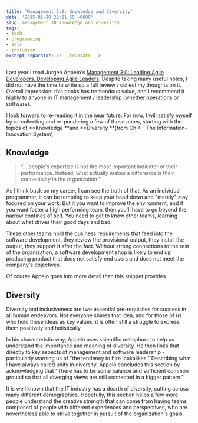 ```yaml
---
title: 'Management 3.0: Knowledge and Diversity'
date: '2015-01-20 22:21:55 -0600'
slug: management_30_knowledge_and_diversity
tags:
- tech
- programming
- sdlc
- inclusion
excerpt_separator: <!-- truncate -->
---
```


Last year I read Jurgen Appelo's <a href="http://www.mgt30.com">Management 3.0:
Leading Agile Developers, Developing Agile Leaders</a>. Despite taking many
useful notes, I did not have the time to write up a full review / collect my
thoughts on it. Overall impression: this books has tremendous value, and I
recommend it highly to anyone in IT management / leadership (whether operations
or software).

I look forward to re-reading it in the near future. For now, I will satisfy
myself by re-collecting and re-pondering a few of those notes, starting with the
topics of **Knowledge **and **Diversity **(from Ch 4 - The
Information-Innovation System)

<!-- truncate -->

## Knowledge

> &ldquo;&hellip; people's expertise is not the most important indicator of their
> performance. Instead, what actually makes a difference is their connectivity in
> the organization.&rdquo;

As I think back on my career, I can see the truth of that. As an individual
programmer, it can be tempting to keep your head down and "merely" stay focused
on your work. But it you want to improve the environment, and if you want foster
a high performing team, then you'll have to go beyond the narrow confines of
self. You need to get to know other teams, learning about what drives their good
days and bad.

These other teams hold the business requirements that feed into the software
development, they review the provisional output, they install the output, they
support it after the fact. Without strong connections to the rest of the
organization, a software development shop is likely to end up producing product
that does not satisfy end users and does not meet the company's objectives.

Of course Appelo goes into more detail than this snippet provides.

## Diversity

Diversity and inclusiveness are two essential pre-requisites for success in all
human endeavors. Not everyone shares that idea, and for those of us who hold
these ideas as key values, it is often still a struggle to express them
positively and holistically.

In his characteristic way, Appelo uses scientific metaphors to help us
understand the importance and meaning of diversity. He then links that directly
to key aspects of management and software leadership - particularly warning us
of "the tendency to hire lookalikes." Describing what I have always called unity
in diversity, Appelo concludes this section by acknowledging that "There has to
be some balance and sufficient common ground so that all diverging views are
still connected in a bigger pattern."

It is well known that the IT industry has a dearth of diversity, cutting across
many different demographics. Hopefully, this section helps a few more people
understand the creative strength that can come from having teams composed of
people with different experiences and perspectives, who are nevertheless able to
strive together in pursuit of the organization's goals.
